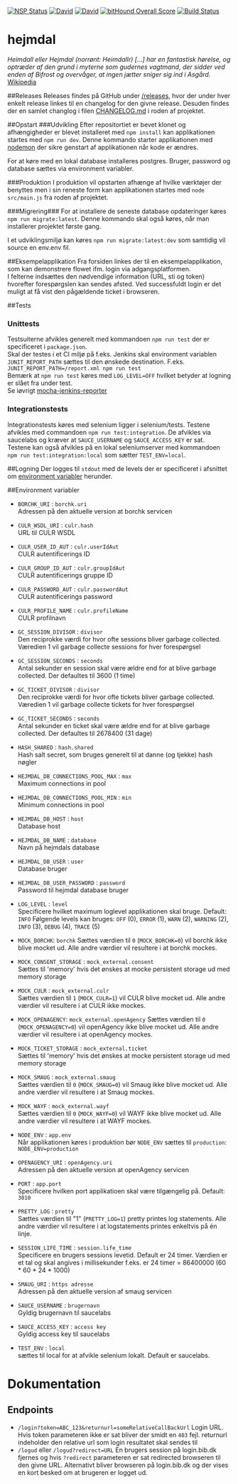 [![NSP Status](https://nodesecurity.io/orgs/dbcdk/projects/4eba54f1-c2ff-4d1e-ab6f-80ae788ec29c/badge)](https://nodesecurity.io/orgs/dbcdk/projects/4eba54f1-c2ff-4d1e-ab6f-80ae788ec29c)
[![David](https://img.shields.io/david/DBCDK/hejmdal.svg?style=flat-square)](https://david-dm.org/DBCDK/hejmdal#info=dependencies)
[![David](https://img.shields.io/david/dev/DBCDK/hejmdal.svg?style=flat-square)](https://david-dm.org/DBCDK/hejmdal#info=dev)
[![bitHound Overall Score](https://www.bithound.io/github/DBCDK/hejmdal/badges/score.svg)](https://www.bithound.io/github/DBCDK/hejmdal)
[![Build Status](https://travis-ci.org/DBCDK/hejmdal.svg?branch=master)](https://travis-ci.org/DBCDK/hejmdal)

# hejmdal
*Heimdall eller Hejmdal (norrønt: Heimdallr) [...] har en fantastisk hørelse, og optræder af den grund i myterne som gudernes vagtmand, der sidder ved enden af Bifrost og overvåger, at ingen jætter sniger sig ind i Asgård.*
[Wikipedia](https://da.wikipedia.org/wiki/Hejmdal)

##Releases
Releases findes på GitHub under [/releases](https://github.com/DBCDK/hejmdal/releases), hvor der under hver enkelt release linkes til en changelog for den givne release. Desuden findes der en samlet changlog i filen [CHANGELOG.md](https://github.com/DBCDK/hejmdal/blob/master/CHANGELOG.md) i roden af projektet.

##Opstart
###Udvikling
Efter repositortiet er bevet klonet og afhængigheder er blevet installeret med `npm install` kan applikationen startes med `npm run dev`. Denne kommando starter applikationen med [nodemon](https://www.npmjs.com/package/nodemon) der sikre genstart af applikationen når kode er ændres.

For at køre med en lokal database installeres postgres. Bruger, password og database sættes via environment variabler.

###Produktion
I produktion vil opstarten afhænge af hvilke værktøjer der benyttes men i sin reneste form kan applikationen startes med `node src/main.js` fra roden af projektet. 

###Migrering###
For at installere de seneste database opdateringer køres `npm run migrate:latest`. Denne kommando skal også køres, når man installerer projektet første gang.
 
I et udviklingsmiljø kan køres `npm run migrate:latest:dev` som samtidig vil source en env.env fil.
  
##Eksempelapplikation
Fra forsiden linkes der til en eksempelapplikation, som kan demonstrere flowet ifm. login via adgangsplatformen.  
I felterne indsættes den nødvendige information (URL, sti og token) hvorefter forespørgslen kan sendes afsted. Ved successfuldt login er det muligt at få vist den pågældende ticket i browseren.

##Tests

### Unittests
Testsuiterne afvikles generelt med kommandoen `npm run test` der er specificeret i `package.json`.  
Skal der testes i et CI miljø på f.eks. Jenkins skal environment variablen `JUNIT_REPORT_PATH` sættes til den ønskede destination. F.eks. `JUNIT_REPORT_PATH=/report.xml npm run test`  
Bemærk at `npm run test` køres med `LOG_LEVEL=OFF` hvilket betyder at logning er slået fra under test.  
Se iøvrigt [mocha-jenkins-reporter](https://www.npmjs.com/package/mocha-jenkins-reporter)

### Integrationstests
Integrationstests køres med selenium ligger i selenium/tests. Testene afvikles med commandoen `npm run test:integration`. De afvikles via saucelabs og kræver at `SAUCE_USERNAME` og `SAUCE_ACCESS_KEY` er sat.  
Testene kan også afvikles på en lokal seleniumserver med kommandoen `npm run test:integration:local` som sætter `TEST_ENV=local`. 

##Logning
Der logges til `stdout` med de levels der er specificeret i afsnittet om [environment variabler](https://github.com/DBCDK/hejmdal#environment-variabler) herunder.

##Environment variabler
- `BORCHK_URI` : `borchk.uri`  
Adressen på den aktuelle version at borchk servicen

- `CULR_WSDL_URI` : `culr.hash`  
URL til CULR WSDL

- `CULR_USER_ID_AUT` : `culr.userIdAut`  
CULR autentificerings ID

- `CULR_GROUP_ID_AUT` : `culr.groupIdAut`  
CULR autentificerings gruppe ID

- `CULR_PASSWORD_AUT` : `culr.passwordAut`  
CULR autentificerings password

- `CULR_PROFILE_NAME` : `culr.profileName`  
CULR profilnavn

- `GC_SESSION_DIVISOR` : `divisor`  
Den reciprokke værdi for hvor ofte sessions bliver garbage collected. Væredien 1 vil garbage collecte sessions for hver forespørgsel

- `GC_SESSION_SECONDS` : `seconds`  
Antal sekunder en session skal være ældre end for at blive garbage collected. Der defaultes til 3600 (1 time)

- `GC_TICKET_DIVISOR` : `divisor`  
Den reciprokke værdi for hvor ofte tickets bliver garbage collected. Væredien 1 vil garbage collecte tickets for hver forespørgsel

- `GC_TICKET_SECONDS` : `seconds`  
Antal sekunder en ticket skal være ældre end for at blive garbage collected. Der defaultes til 2678400 (31 dage)

- `HASH_SHARED` : `hash.shared`  
Hash salt secret, som bruges generelt til at danne (og tjekke) hash nøgler

- `HEJMDAL_DB_CONNECTIONS_POOL_MAX` : `max`  
Maximum connections in pool

- `HEJMDAL_DB_CONNECTIONS_POOL_MIN` : `min`  
Minimum connections in pool

- `HEJMDAL_DB_HOST` : `host`  
Database host

- `HEJMDAL_DB_NAME` : `database`  
Navn på hejmdals database

- `HEJMDAL_DB_USER` : `user`    
Database bruger

- `HEJMDAL_DB_USER_PASSWORD` : `password`  
Password til hejmdal database bruger

- `LOG_LEVEL` : `level`  
Specificere hvilket maximum loglevel applikationen skal bruge. Default: `INFO`
Følgende levels kan bruges: `OFF` (0), `ERROR` (1), `WARN` (2), `WARNING` (2), `INFO` (3), `DEBUG` (4), `TRACE` (5)

- `MOCK_BORCHK`: `borchk`
Sættes værdien til `0` (`MOCK_BORCHK=0`) vil borchk ikke blive mocket ud. Alle andre værdier vil resultere i at borchk mockes.

- `MOCK_CONSENT_STORAGE` : `mock_external.consent`  
Sættes til 'memory' hvis det ønskes at mocke persistent storage ud med memory storage

- `MOCK_CULR` : `mock_external.culr`  
Sættes værdien til `1` (`MOCK_CULR=1`) vil CULR blive mocket ud. Alle andre værdier vil resultere i at CULR ikke mockes.

- `MOCK_OPENAGENCY`: `mock_external.openAgency`
Sættes værdien til `0` (`MOCK_OPENAGENCY=0`) vil openAgency ikke blive mocket ud. Alle andre værdier vil resultere i at openAgency mockes.

- `MOCK_TICKET_STORAGE` : `mock_external.ticket`  
Sættes til 'memory' hvis det ønskes at mocke persistent storage ud med memory storage

- `MOCK_SMAUG` : `mock_external.smaug`  
Sættes værdien til `0` (`MOCK_SMAUG=0`) vil Smaug ikke blive mocket ud. Alle andre værdier vil resultere i at Smaug mockes.
 
- `MOCK_WAYF` : `mock_external.wayf`  
Sættes værdien til `0` (`MOCK_WAYF=0`) vil WAYF ikke blive mocket ud. Alle andre værdier vil resultere i at WAYF mockes.
 
- `NODE_ENV` : `app.env`  
Når applikationen køres i produktion bør `NODE_ENV` sættes til `production`: `NODE_ENV=production`
 
- `OPENAGENCY_URI` : `openAgency.uri`  
Adressen på den aktuelle version at openAgency servicen

- `PORT` : `app.port`  
Specificere hvilken port applikatioen skal være tilgængelig på. Default: `3010`

- `PRETTY_LOG` : `pretty`  
Sættes værdien til "1" (`PRETTY_LOG=1`) pretty printes log statements. Alle andre værdier vil resultere i at logstatements printes enkeltvis på én linje.
 
- `SESSION_LIFE_TIME` : `session.life_time`  
Specificere en brugers sessions levetid. Default er 24 timer. Værdien er et tal og skal angives i millisekunder f.eks. er 24 timer = 86400000 (60 * 60 * 24 * 1000)

- `SMAUG_URI` : `https adresse`  
Adressen på den aktuelle version af smaug servicen

- `SAUCE_USERNAME` : `brugernavn`  
Gyldig brugernavn til saucelabs

- `SAUCE_ACCESS_KEY` : `access key`  
Gyldig access key til saucelabs

- `TEST_ENV` : `local`  
sættes til local for at afvikle selenium lokalt. Default er saucelabs.


# Dokumentation
## Endpoints
- `/login?token=ABC_123&returnurl=someRelativeCallBackUrl` 
Login URL. Hvis token parameteren ikke er sat bliver der smidt en `403` fejl. returnurl indeholder den relative url som login resultatet skal sendes til
- `/logud` eller `/logud?redirect=URL` 
En brugers session på login.bib.dk fjernes og hvis `?redirect` parameteren er sat redirected browseren til den givne URL. Alternativt bliver browseren på login.bib.dk og der vises en kort besked om at brugeren er logget ud. 

